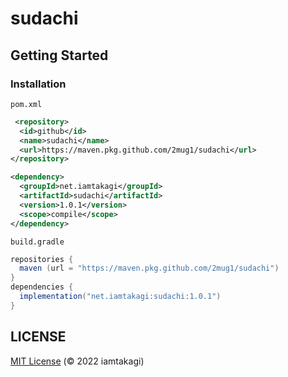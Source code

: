 # sudachi

## Getting Started

### Installation

`pom.xml`
```xml
 <repository>
  <id>github</id>
  <name>sudachi</name>
  <url>https://maven.pkg.github.com/2mug1/sudachi</url>
</repository>

<dependency>
  <groupId>net.iamtakagi</groupId>
  <artifactId>sudachi</artifactId>
  <version>1.0.1</version>
  <scope>compile</scope>
</dependency>
```

`build.gradle`
```gradle
repositories {
  maven (url = "https://maven.pkg.github.com/2mug1/sudachi")
}
dependencies {
  implementation("net.iamtakagi:sudachi:1.0.1")
}
```

## LICENSE
[MIT License](./LICENSE) (© 2022 iamtakagi)
